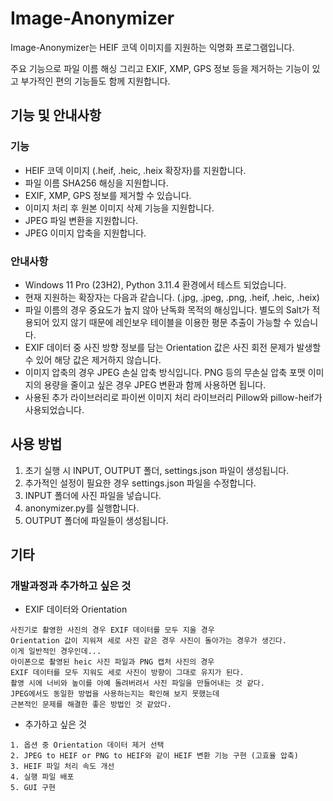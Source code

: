 # Image-Anonymizer

Image-Anonymizer는 HEIF 코덱 이미지를 지원하는 익명화 프로그램입니다. 

주요 기능으로 파일 이름 해싱 그리고 EXIF, XMP, GPS 정보 등을 제거하는 기능이 있고 부가적인 편의 기능들도 함께 지원합니다.

## 기능 및 안내사항

### 기능

- HEIF 코덱 이미지 (.heif, .heic, .heix 확장자)를 지원합니다.
- 파일 이름 SHA256 해싱을 지원합니다.
- EXIF, XMP, GPS 정보를 제거할 수 있습니다.
- 이미지 처리 후 원본 이미지 삭제 기능을 지원합니다.
- JPEG 파일 변환을 지원합니다.
- JPEG 이미지 압축을 지원합니다.

### 안내사항
- Windows 11 Pro (23H2), Python 3.11.4 환경에서 테스트 되었습니다.
- 현재 지원하는 확장자는 다음과 같습니다. (.jpg, .jpeg, .png, .heif, .heic, .heix)
- 파일 이름의 경우 중요도가 높지 않아 난독화 목적의 해싱입니다. 별도의 Salt가 적용되어 있지 않기 때문에 레인보우 테이블을 이용한 평문 추출이 가능할 수 있습니다.
- EXIF 데이터 중 사진 방향 정보를 담는 Orientation 값은 사진 회전 문제가 발생할 수 있어 해당 값은 제거하지 않습니다.
- 이미지 압축의 경우 JPEG 손실 압축 방식입니다. PNG 등의 무손실 압축 포맷 이미지의 용량을 줄이고 싶은 경우 JPEG 변환과 함께 사용하면 됩니다.
- 사용된 추가 라이브러리로 파이썬 이미지 처리 라이브러리 Pillow와 pillow-heif가 사용되었습니다.

## 사용 방법
1. 초기 실행 시 INPUT, OUTPUT 폴더, settings.json 파일이 생성됩니다.
2. 추가적인 설정이 필요한 경우 settings.json 파일을 수정합니다.
3. INPUT 폴더에 사진 파일을 넣습니다.
4. anonymizer.py를 실행합니다.
5. OUTPUT 폴더에 파일들이 생성됩니다.

## 기타

### 개발과정과 추가하고 싶은 것
- EXIF 데이터와 Orientation
```
사진기로 촬영한 사진의 경우 EXIF 데이터를 모두 지울 경우
Orientation 값이 지워져 세로 사진 같은 경우 사진이 돌아가는 경우가 생긴다.
이게 일반적인 경우인데...
아이폰으로 촬영된 heic 사진 파일과 PNG 캡처 사진의 경우
EXIF 데이터를 모두 지워도 세로 사진이 방향이 그대로 유지가 된다.
촬영 시에 너비와 높이를 아예 돌려버려서 사진 파일을 만들어내는 것 같다.
JPEG에서도 동일한 방법을 사용하는지는 확인해 보지 못했는데
근본적인 문제를 해결한 좋은 방법인 것 같았다.
```

- 추가하고 싶은 것
```
1. 옵션 중 Orientation 데이터 제거 선택
2. JPEG to HEIF or PNG to HEIF와 같이 HEIF 변환 기능 구현 (고효율 압축)
3. HEIF 파일 처리 속도 개선
4. 실행 파일 배포
5. GUI 구현
```

